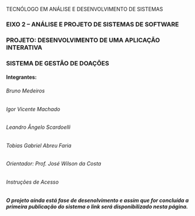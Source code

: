 TECNÓLOGO EM ANÁLISE E DESENVOLVIMENTO DE SISTEMAS <h3></p>
EIXO 2 – ANÁLISE E PROJETO DE SISTEMAS DE SOFTWARE <h3></p>

PROJETO: DESENVOLVIMENTO DE UMA APLICAÇÃO INTERATIVA <h3></p>


SISTEMA DE GESTÃO DE DOAÇÕES <h4> 

Integrantes: </p> <h6>

Bruno Medeiros</p> <h6>
Igor Vicente Machado</p> <h6>
Leandro Ângelo Scardoelli</p> <h6>
Tobias Gabriel Abreu Faria</p> <h6>

Orientador: Prof. José Wilson da Costa <h6>

Instruções de Acesso <h6> </p> <b>

O projeto ainda está fase de desenolvimento e assim que for concluída a primeira publicação do sistema o link será disponibilizado nesta página.
  

